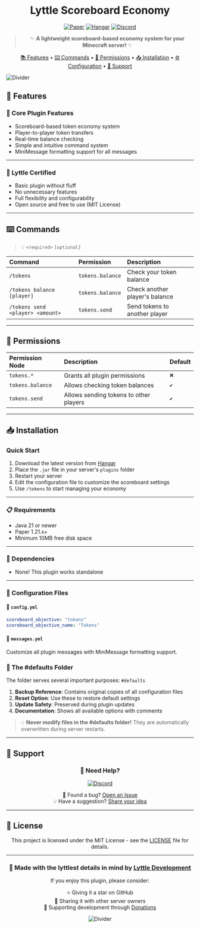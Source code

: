 <div align="center">
  
# Lyttle Scoreboard Economy

[![Paper](https://img.shields.io/badge/Paper-1.21.x-blue)](https://papermc.io)
[![Hangar](https://img.shields.io/badge/Hangar-download-success)](https://hangar.papermc.io/Lyttle-Development)
[![Discord](https://img.shields.io/discord/941334383216967690?color=7289DA&label=Discord&logo=discord&logoColor=ffffff)](https://discord.gg/QfqFFPFFQZ)

> ✨ **A lightweight scoreboard-based economy system for your Minecraft server!** ✨

[📚 Features](#--features) • [⌨️ Commands](#-%EF%B8%8F-commands) • [🔑 Permissions](#--permissions) • [📥 Installation](#--installation) • [⚙️ Configuration](#%EF%B8%8F-configuration) • [📱 Support](#--support)

</div>

![Divider](https://raw.githubusercontent.com/andreasbm/readme/master/assets/lines/rainbow.png)

## 🌟 Features

### 🎯 Core Plugin Features
- Scoreboard-based token economy system
- Player-to-player token transfers
- Real-time balance checking
- Simple and intuitive command system
- MiniMessage formatting support for all messages

---

### 🤌 Lyttle Certified
- Basic plugin without fluff
- No unnecessary features
- Full flexibility and configurability
- Open source and free to use (MIT License)

---

## ⌨️ Commands

> 💡 `<required>` `[optional]`

| Command                    | Permission         | Description                     |
|:--------------------------|:-------------------|:--------------------------------|
| `/tokens`                 | `tokens.balance`   | Check your token balance       |
| `/tokens balance [player]`| `tokens.balance`   | Check another player's balance |
| `/tokens send <player> <amount>` | `tokens.send` | Send tokens to another player |

---

## 🔑 Permissions

| Permission Node    | Description                            | Default |
|:------------------|:---------------------------------------|:--------|
| `tokens.*`        | Grants all plugin permissions          | `❌`     |
| `tokens.balance`  | Allows checking token balances         | `✔️`    |
| `tokens.send`     | Allows sending tokens to other players | `✔️`    |

---

## 📥 Installation

### Quick Start
1. Download the latest version from [Hangar](https://hangar.papermc.io/Lyttle-Development)
2. Place the `.jar` file in your server's `plugins` folder
3. Restart your server
4. Edit the configuration file to customize the scoreboard settings
5. Use `/tokens` to start managing your economy

---

### 📋 Requirements
- Java 21 or newer
- Paper 1.21.x+
- Minimum 10MB free disk space

---

### 💫 Dependencies
- None! This plugin works standalone

---

### 📝 Configuration Files
#### 🔧 `config.yml`
```yaml 
scoreboard_objective: "tokens" 
scoreboard_objective_name: "Tokens"
``` 

#### 💬 `messages.yml`
Customize all plugin messages with MiniMessage formatting support.

### 🔄 The #defaults Folder
The folder serves several important purposes: `#defaults`
1. **Backup Reference**: Contains original copies of all configuration files
2. **Reset Option**: Use these to restore default settings
3. **Update Safety**: Preserved during plugin updates
4. **Documentation**: Shows all available options with comments


> 💡 **Never modify files in the #defaults folder!** They are automatically overwritten during server restarts.
>
---

## 💬 Support

<div align="center">

### 🤝 Need Help?

[![Discord](https://img.shields.io/discord/941334383216967690?color=7289DA&label=Join%20Our%20Discord&logo=discord&logoColor=ffffff&style=for-the-badge)](https://discord.gg/QfqFFPFFQZ)

🐛 Found a bug? [Open an Issue](https://github.com/Lyttle-Development/LyttleScoreboardEconomy/issues)  
💡 Have a suggestion? [Share your idea](https://github.com/Lyttle-Development/LyttleScoreboardEconomy/issues)

</div>

---

## 📜 License

<div align="center">

This project is licensed under the MIT License - see the [LICENSE](LICENSE) file for details.

---

### 🌟 Made with the lyttlest details in mind by [Lyttle Development](https://www.lyttledevelopment.com)

If you enjoy this plugin, please consider:

⭐ Giving it a star on GitHub <br>
💬 Sharing it with other server owners<br>
🎁 Supporting development through [Donations](https://github.com/LyttleDevelopment)

![Divider](https://raw.githubusercontent.com/andreasbm/readme/master/assets/lines/rainbow.png)

</div>

